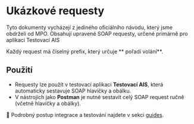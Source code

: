 # Ukázkové requesty

Tyto dokumenty vycházejí z jediného oficiálního návodu, který jsme obdrželi od MPO. Obsahují upravené SOAP requesty, určené primárně pro aplikaci Testovací AIS

Každý request má číselný prefix, který určuje ** pořadí volání**.
## Použití

- Requesty lze použít v testovací aplikaci **Testovací AIS**, která automaticky sestavuje SOAP hlavičky a obálku.
- V nástrojích jako **Postman** je nutné sestavit celý SOAP request ručně (včetně hlavičky a obálky).

📘 Podrobný postup integrace a testování najdete v sekci [guides](/guides).
